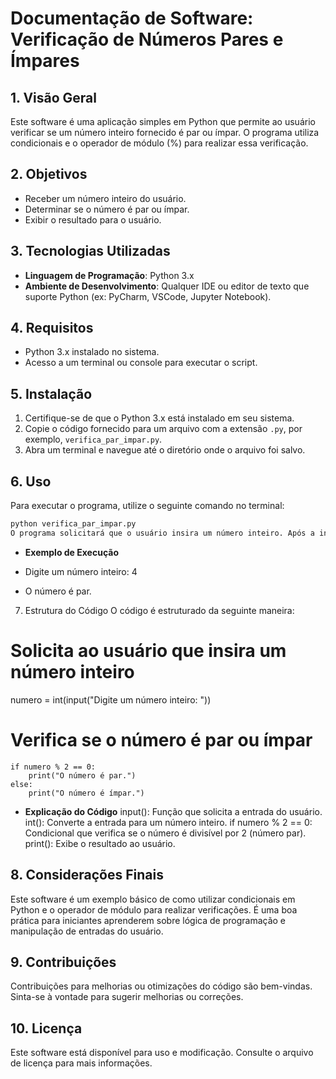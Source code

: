 # Documentação de Software: Verificação de Números Pares e Ímpares

## 1. Visão Geral

Este software é uma aplicação simples em Python que permite ao usuário verificar se um número inteiro fornecido é par ou ímpar. O programa utiliza condicionais e o operador de módulo (%) para realizar essa verificação.

## 2. Objetivos

- Receber um número inteiro do usuário.
- Determinar se o número é par ou ímpar.
- Exibir o resultado para o usuário.

## 3. Tecnologias Utilizadas

- **Linguagem de Programação**: Python 3.x
- **Ambiente de Desenvolvimento**: Qualquer IDE ou editor de texto que suporte Python (ex: PyCharm, VSCode, Jupyter Notebook).

## 4. Requisitos

- Python 3.x instalado no sistema.
- Acesso a um terminal ou console para executar o script.

## 5. Instalação

1. Certifique-se de que o Python 3.x está instalado em seu sistema.
2. Copie o código fornecido para um arquivo com a extensão `.py`, por exemplo, `verifica_par_impar.py`.
3. Abra um terminal e navegue até o diretório onde o arquivo foi salvo.

## 6. Uso

Para executar o programa, utilize o seguinte comando no terminal:

```bash
python verifica_par_impar.py 
O programa solicitará que o usuário insira um número inteiro. Após a inserção, ele verificará se o número é par ou ímpar e exibirá o resultado.
```
- **Exemplo de Execução**

- Digite um número inteiro: 4
- O número é par.

7. Estrutura do Código
O código é estruturado da seguinte maneira:

# Solicita ao usuário que insira um número inteiro
numero = int(input("Digite um número inteiro: "))

# Verifica se o número é par ou ímpar

```
if numero % 2 == 0:
    print("O número é par.")
else:
    print("O número é ímpar.")
```

- **Explicação do Código**
input(): Função que solicita a entrada do usuário.
int(): Converte a entrada para um número inteiro.
if numero % 2 == 0: Condicional que verifica se o número é divisível por 2 (número par).
print(): Exibe o resultado ao usuário.

## 8. Considerações Finais
Este software é um exemplo básico de como utilizar condicionais em Python e o operador de módulo para realizar verificações. É uma boa prática para iniciantes aprenderem sobre lógica de programação e manipulação de entradas do usuário.

## 9. Contribuições
Contribuições para melhorias ou otimizações do código são bem-vindas. Sinta-se à vontade para sugerir melhorias ou correções.

## 10. Licença
Este software está disponível para uso e modificação. Consulte o arquivo de licença para mais informações.